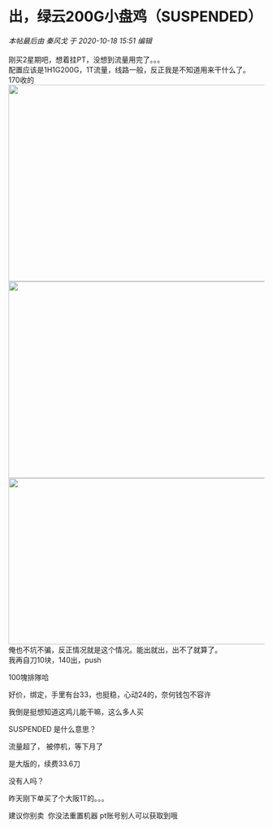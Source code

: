 # 出，绿云200G小盘鸡（SUSPENDED）


<i class="pstatus"> 本帖最后由 秦风戈 于 2020-10-18 15:51 编辑 </i><br />
<br />
刚买2星期吧，想着挂PT，没想到流量用完了。。。<br />
配置应该是1H1G200G，1T流量，线路一般，反正我是不知道用来干什么了。<br />
170收的<br />
<img id="aimg_y99VJ" onclick="zoom(this, this.src, 0, 0, 0)" class="zoom" width="600" height="387" src="https://s1.ax1x.com/2020/10/18/0XQDR1.png" onmouseover="img_onmouseoverfunc(this)" onclick="zoom(this)" style="cursor:pointer" border="0" alt="" /><br />
<img id="aimg_c43az" onclick="zoom(this, this.src, 0, 0, 0)" class="zoom" width="600" height="387" src="https://s1.ax1x.com/2020/10/18/0Xlko4.png" onmouseover="img_onmouseoverfunc(this)" onclick="zoom(this)" style="cursor:pointer" border="0" alt="" /><br />
<img id="aimg_Cwp11" onclick="zoom(this, this.src, 0, 0, 0)" class="zoom" width="600" height="327" src="https://s1.ax1x.com/2020/10/18/0XlEFJ.png" onmouseover="img_onmouseoverfunc(this)" onclick="zoom(this)" style="cursor:pointer" border="0" alt="" /><br />
俺也不坑不骗，反正情况就是这个情况。能出就出，出不了就算了。<br />
我再自刀10块，140出，push<br />
<img id="aimg_wOank" onclick="zoom(this, this.src, 0, 0, 0)" class="zoom" src="https://s1.ax1x.com/2020/10/18/0XJyQA.png" onmouseover="img_onmouseoverfunc(this)" onload="thumbImg(this)" border="0" alt="" /><img id="aimg_V8HR7" onclick="zoom(this, this.src, 0, 0, 0)" class="zoom" src="https://cdn.jsdelivr.net/gh/hishis/forum-master/public/images/patch.gif" onmouseover="img_onmouseoverfunc(this)" onload="thumbImg(this)" border="0" alt="" />

100塊排隊哈

好价，绑定，手里有台33，也挺稳，心动24的，奈何钱包不容许

我倒是挺想知道这鸡儿能干嘛，这么多人买

SUSPENDED 是什么意思？

流量超了， 被停机，等下月了

是大版的，续费33.6刀<br />
<img id="aimg_B7Mmd" onclick="zoom(this, this.src, 0, 0, 0)" class="zoom" src="https://s1.ax1x.com/2020/10/18/0XJyQA.png" onmouseover="img_onmouseoverfunc(this)" onload="thumbImg(this)" border="0" alt="" /><img id="aimg_ufmLY" onclick="zoom(this, this.src, 0, 0, 0)" class="zoom" src="https://cdn.jsdelivr.net/gh/hishis/forum-master/public/images/patch.gif" onmouseover="img_onmouseoverfunc(this)" onload="thumbImg(this)" border="0" alt="" />

没有人吗？<img id="aimg_htcW9" onclick="zoom(this, this.src, 0, 0, 0)" class="zoom" src="https://cdn.jsdelivr.net/gh/hishis/forum-master/public/images/patch.gif" onmouseover="img_onmouseoverfunc(this)" onload="thumbImg(this)" border="0" alt="" />

昨天刚下单买了个大阪1T的。。。

建议你别卖&nbsp;&nbsp;你没法重置机器 pt账号别人可以获取到哦
